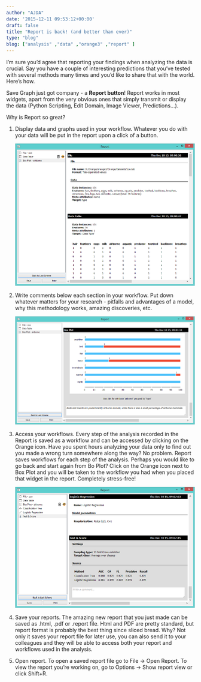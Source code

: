 ```yaml
---
author: "AJDA"
date: '2015-12-11 09:53:12+00:00'
draft: false
title: "Report is back! (and better than ever)"
type: "blog"
blog: ["analysis" ,"data" ,"orange3" ,"report" ]
---
```




I’m sure you’d agree that reporting your findings when analyzing the data is crucial. Say you have a couple of interesting predictions that you’ve tested with several methods many times and you’d like to share that with the world. Here’s how.

Save Graph just got company - a **Report button**! Report works in most widgets, apart from the very obvious ones that simply transmit or display the data (Python Scripting, Edit Domain, Image Viewer, Predictions…).



Why is Report so great?


1. Display data and graphs used in your workflow. Whatever you do with your data will be put in the report upon a click of a button.

	![](report1.png)



2. Write comments below each section in your workflow. Put down whatever matters for your research - pitfalls and advantages of a model, why this methodology works, amazing discoveries, etc.

	![](report2.png)



3. Access your workflows. Every step of the analysis recorded in the Report is saved as a workflow and can be accessed by clicking on the Orange icon. Have you spent hours analyzing your data only to find out you made a wrong turn somewhere along the way? No problem. Report saves workflows for each step of the analysis. Perhaps you would like to go back and start again from Bo Plot? Click on the Orange icon next to Box Plot and you will be taken to the workflow you had when you placed that widget in the report. Completely stress-free!

	![](report5.png)



4. Save your reports. The amazing new report that you just made can be saved as .html, .pdf or .report file. Html and PDF are pretty standard, but report format is probably the best thing since sliced bread. Why? Not only it saves your report file for later use, you can also send it to your colleagues and they will be able to access both your report and workflows used in the analysis.


5. Open report. To open a saved report file go to File → Open Report. To view the report you’re working on, go to Options → Show report view or click Shift+R.
